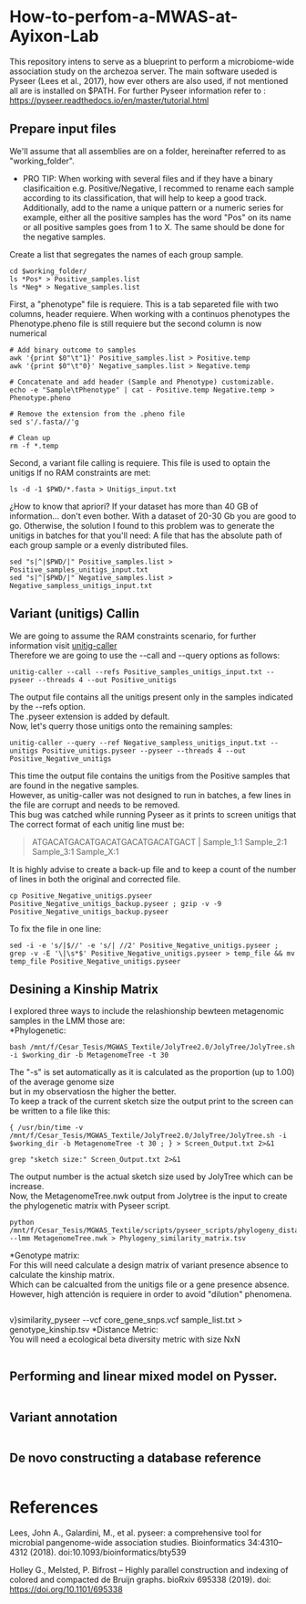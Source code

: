 # How-to-perfom-a-MWAS-at-Ayixon-Lab
This repository intens to serve as a blueprint to perform a microbiome-wide association study on the archezoa server.
The main software useded is Pyseer (Lees et al., 2017), how ever others are also used, if not mentioned all are is installed on $PATH.
For further Pyseer information refer to : https://pyseer.readthedocs.io/en/master/tutorial.html 

## Prepare input files

We'll assume that all assemblies are on a folder, hereinafter referred to as "working_folder".
* PRO TIP:
When working with several files and if they have a binary clasificaition e.g. Positive/Negative, I recommed to rename each sample according to its classification, that will help to keep a good track.
Additionally, add to the name a unique pattern or a numeric series for example, either all the positive samples has the word "Pos" on its name or all positive samples goes from 1 to X.
The same should be done for the negative samples.

Create a list that segregates the names of each group sample.
```
cd $working_folder/
ls *Pos* > Positive_samples.list
ls *Neg* > Negative_samples.list
```

First, a "phenotype" file is requiere. This is a tab separeted file with two columns, header requiere.
When working with a continuos phenotypes the Phenotype.pheno file is still requiere but the second column is now numerical
```
# Add binary outcome to samples
awk '{print $0"\t"1}' Positive_samples.list > Positive.temp
awk '{print $0"\t"0}' Negative_samples.list > Negative.temp

# Concatenate and add header (Sample and Phenotype) customizable. 
echo -e "Sample\tPhenotype" | cat - Positive.temp Negative.temp > Phenotype.pheno

# Remove the extension from the .pheno file
sed s'/.fasta//'g

# Clean up
rm -f *.temp
```

Second, a variant file calling is requiere. This file is used to optain the unitigs
If no RAM constraints are met:
```
ls -d -1 $PWD/*.fasta > Unitigs_input.txt
```
¿How to know that apriori? 
If your dataset has more than 40 GB of information... don't even bother. 
With a dataset of 20-30 Gb you are good to go. 
Otherwise, the solution I found to this problem was to generate the unitigs in batches for that you'll need:
A file that has the absolute path of each group sample or a evenly distributed files. 
```
sed "s|^|$PWD/|" Positive_samples.list > Positive_samples_unitigs_input.txt
sed "s|^|$PWD/|" Negative_samples.list > Negative_sampless_unitigs_input.txt
```
## Variant (unitigs) Callin 
We are going to assume the RAM constraints scenario, for further information visit [unitig-caller](https://github.com/bacpop/unitig-caller)  
Therefore we are going to use the --call and --query options as follows:
```
unitig-caller --call --refs Positive_samples_unitigs_input.txt --pyseer --threads 4 --out Positive_unitigs
```
The output file contains all the unitigs present only in the samples indicated by the --refs option.  
The .pyseer extension is added by default.  
Now, let's querry those unitigs onto the remaining samples:  
```
unitig-caller --query --ref Negative_sampless_unitigs_input.txt --unitigs Positive_unitigs.pyseer --pyseer --threads 4 --out Positive_Negative_unitigs
```
This time the output file contains the unitigs from the Positive samples that are found in the negative samples.  
However, as unitig-caller was not designed to run in batches, a few lines in the file are corrupt and needs to be removed.  
This bug was catched while running Pyseer as it prints to screen unitigs that
The correct format of each unitig line must be:  
> ATGACATGACATGACATGACATGACATGACT | Sample_1:1 Sample_2:1 Sample_3:1 Sample_X:1

It is highly advise to create a back-up file and to keep a count of the number of lines in both the original and corrected file.  
```
cp Positive_Negative_unitigs.pyseer Positive_Negative_unitigs_backup.pyseer ; gzip -v -9 Positive_Negative_unitigs_backup.pyseer
```
To fix the file in one line:  
```
sed -i -e 's/|$//' -e 's/| //2' Positive_Negative_unitigs.pyseer ; grep -v -E '\|\s*$' Positive_Negative_unitigs.pyseer > temp_file && mv temp_file Positive_Negative_unitigs.pyseer
```
## Desining a Kinship Matrix 
I explored three ways to include the relashionship bewteen metagenomic samples in the LMM those are:  
*Phylogenetic:  

```
bash /mnt/f/Cesar_Tesis/MGWAS_Textile/JolyTree2.0/JolyTree/JolyTree.sh -i $working_dir -b MetagenomeTree -t 30
```
The "-s" is set automatically as it is calculated as the  proportion (up to 1.00) of the average genome size  
but in my observatiosn the higher the better.  
To keep a track of the current sketch size the output print to the screen can be written to a file like this:  
```
{ /usr/bin/time -v /mnt/f/Cesar_Tesis/MGWAS_Textile/JolyTree2.0/JolyTree/JolyTree.sh -i $working_dir -b MetagenomeTree -t 30 ; } > Screen_Output.txt 2>&1
```
```
grep "sketch size:" Screen_Output.txt 2>&1
```
The output number is the actual sketch size used by JolyTree which can be increase.  
Now, the MetagenomeTree.nwk output from Jolytree is the input to create the phylogenetic matrix with Pyseer script.  
```
python /mnt/f/Cesar_Tesis/MGWAS_Textile/scripts/pyseer_scripts/phylogeny_distance.py --lmm MetagenomeTree.nwk > Phylogeny_similarity_matrix.tsv
```

*Genotype matrix:  
For this will need calculate a design matrix of variant presence absence to calculate the kinship matrix.  
Which can be calcualted from the unitigs file or a gene presence absence. However, high attención is requiere in order
to avoid "dilution" phenomena.  
```
```
v}similarity_pyseer --vcf core_gene_snps.vcf sample_list.txt > genotype_kinship.tsv
*Distance Metric:    
You will need a ecological beta diversity metric with size NxN 
```

```
## Performing and linear mixed model on Pysser.
```
```
## Variant annotation
```
```
## De novo constructing a database reference
```
```

# References
Lees, John A., Galardini, M., et al. pyseer: a comprehensive tool for microbial pangenome-wide association studies. 
Bioinformatics 34:4310–4312 (2018). doi:10.1093/bioinformatics/bty539  

Holley G., Melsted, P. Bifrost – Highly parallel construction and indexing of colored and compacted de Bruijn graphs. 
bioRxiv 695338 (2019). doi: https://doi.org/10.1101/695338 


